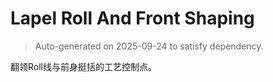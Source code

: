 # Lapel Roll And Front Shaping

> Auto-generated on 2025-09-24 to satisfy dependency.

翻领Roll线与前身挺括的工艺控制点。
